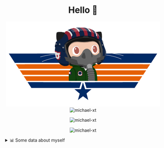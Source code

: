 <h1 align="center">Hello 👋</h1>


<p align="center"><img src="https://raw.githubusercontent.com/Michael-xT/Michael-xT/main/.github/topguntocat.png" width=500>
 <br>
<img src="https://komarev.com/ghpvc/?username=michael-xt&style=for-the-badge" alt="michael-xt" /> 
</p>

<p align="center"><img align="center" src="https://github-readme-stats.vercel.app/api/top-langs/?username=michael-xt&layout=compact&theme=dark&show_icons=true" alt="michael-xt" /></p>
<p align="center"><img align="center" src="https://github-readme-stats.vercel.app/api?username=michael-xt&show_icons=true&theme=dark&show_icons=true" alt="michael-xt" /></p>

<details align="left"><summary>📊 Some data about myself</summary>
<p>

<!--START_SECTION:waka-->
![Code Time](http://img.shields.io/badge/Code%20Time-607%20hrs%2016%20mins-blue)

**🐱 My GitHub Data** 

> 🏆 0 Contributions in the Year 2023
 > 
> 📦 16.7 MB Used in GitHub's Storage 
 > 
> 🚫 Not Opted to Hire
 > 
> 📜 10 Public Repositories 
 > 
> 🔑 29 Private Repositories  
 > 
**I'm a Night 🦉** 

```text
🌞 Morning       42 commits       ██████░░░░░░░░░░░░░░░░░░░   26.42 % 
🌆 Daytime       33 commits       █████░░░░░░░░░░░░░░░░░░░░   20.75 % 
🌃 Evening       82 commits       █████████████░░░░░░░░░░░░   51.57 % 
🌙 Night          2 commits       ░░░░░░░░░░░░░░░░░░░░░░░░░   01.26 % 

```
📅 **I'm Most Productive on Thursday** 

```text
Monday          17 commits       ██░░░░░░░░░░░░░░░░░░░░░░░   10.69 % 
Tuesday         25 commits       ████░░░░░░░░░░░░░░░░░░░░░   15.72 % 
Wednesday       28 commits       ████░░░░░░░░░░░░░░░░░░░░░   17.61 % 
Thursday        51 commits       ████████░░░░░░░░░░░░░░░░░   32.08 % 
Friday           5 commits       ░░░░░░░░░░░░░░░░░░░░░░░░░   03.14 % 
Saturday        26 commits       ████░░░░░░░░░░░░░░░░░░░░░   16.35 % 
Sunday           7 commits       █░░░░░░░░░░░░░░░░░░░░░░░░   04.40 % 

```


📊 **This Week I Spent My Time On** 

```text
🔥 Editors: 
VS Code                  14 hrs 41 mins      ███████████████████████░░   92.33 % 
Visual Studio            1 hr 13 mins        ██░░░░░░░░░░░░░░░░░░░░░░░   07.67 % 

💻 Operating System: 
Windows                  15 hrs 55 mins      █████████████████████████   100.00 % 

```

**I Mostly Code in JavaScript** 

```text
JavaScript               10 repos            ██████░░░░░░░░░░░░░░░░░░░   27.03 % 
Java                     9 repos             ██████░░░░░░░░░░░░░░░░░░░   24.32 % 
C#                       4 repos             ██░░░░░░░░░░░░░░░░░░░░░░░   10.81 % 
Vue                      3 repos             ██░░░░░░░░░░░░░░░░░░░░░░░   08.11 % 
HTML                     2 repos             █░░░░░░░░░░░░░░░░░░░░░░░░   05.41 % 

```


**Timeline**

![Chart not found](https://raw.githubusercontent.com/Michael-xT/Michael-xT/main/charts/bar_graph.png) 


 Last Updated on 09/02/2023 01:46:44 UTC
<!--END_SECTION:waka-->
</p>
